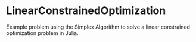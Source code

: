 # LinearConstrainedOptimization

Example problem using the Simplex Algorithm to solve a linear constrained optimization problem in Julia. 
